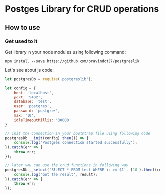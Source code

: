 Postges Library for CRUD operations
===================

## How to use

### Get used to it
Get library in your node modules using following command:
```
npm install --save https://github.com/pravindot17/postgreslib
```

Let's see about js code:
```js
let postgresDb = require('postgreslib');

let config = {
    host: 'localhost',
    port: '5432',
    database: 'test',
    user: 'postgres',
    password: 'postgres',
    max: '10',
    idleTimeoutMillis: '30000'
}

// init the connection in your bootstrap file using following code
postgresDb.__init(config).then(() => {
    console.log('Postgres connection started successfully');
}).catch(err => {
    throw err;
});

// later you can use the crud functions in following way
postgresDb.__select('SELECT * FROM test WHERE id >= $1', [10]).then((result) => {
    console.log('Got the result', result);
}).catch(err => {
    throw err;
});
```
